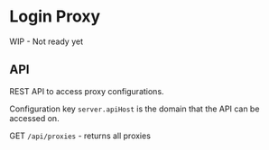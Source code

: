 Login Proxy
===========

WIP - Not ready yet

API
---

REST API to access proxy configurations.

Configuration key `server.apiHost` is the domain that the API can be accessed on.

GET `/api/proxies` - returns all proxies
